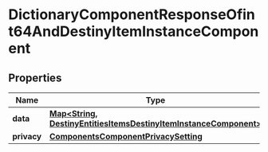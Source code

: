 
# DictionaryComponentResponseOfint64AndDestinyItemInstanceComponent

## Properties
Name | Type | Description | Notes
------------ | ------------- | ------------- | -------------
**data** | [**Map&lt;String, DestinyEntitiesItemsDestinyItemInstanceComponent&gt;**](DestinyEntitiesItemsDestinyItemInstanceComponent.md) |  |  [optional]
**privacy** | [**ComponentsComponentPrivacySetting**](ComponentsComponentPrivacySetting.md) |  |  [optional]



